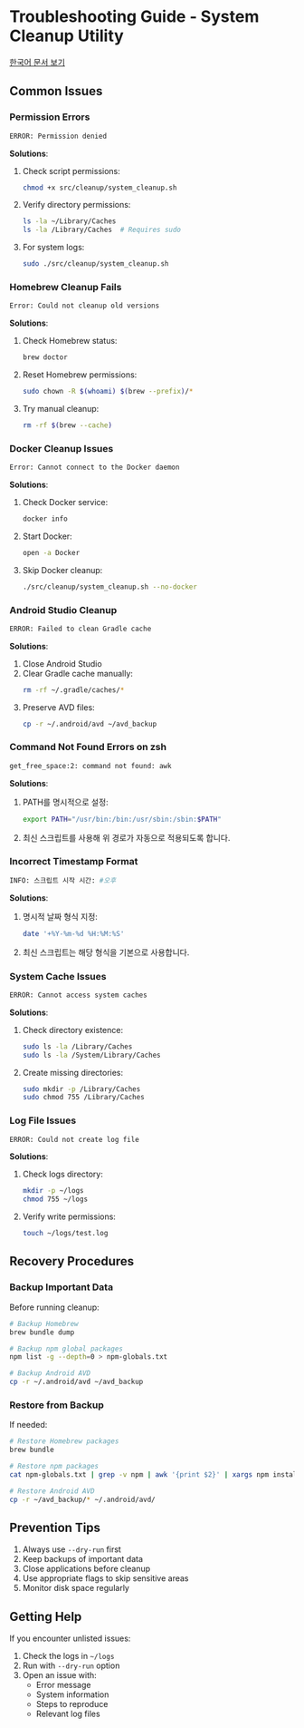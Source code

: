 # Troubleshooting Guide - System Cleanup Utility

[한국어 문서 보기](TROUBLESHOOTING.kr.md)

## Common Issues

### Permission Errors

```bash
ERROR: Permission denied
```

**Solutions**:

1. Check script permissions:
   ```bash
   chmod +x src/cleanup/system_cleanup.sh
   ```
2. Verify directory permissions:
   ```bash
   ls -la ~/Library/Caches
   ls -la /Library/Caches  # Requires sudo
   ```
3. For system logs:
   ```bash
   sudo ./src/cleanup/system_cleanup.sh
   ```

### Homebrew Cleanup Fails

```bash
Error: Could not cleanup old versions
```

**Solutions**:

1. Check Homebrew status:
   ```bash
   brew doctor
   ```
2. Reset Homebrew permissions:
   ```bash
   sudo chown -R $(whoami) $(brew --prefix)/*
   ```
3. Try manual cleanup:
   ```bash
   rm -rf $(brew --cache)
   ```

### Docker Cleanup Issues

```bash
Error: Cannot connect to the Docker daemon
```

**Solutions**:

1. Check Docker service:
   ```bash
   docker info
   ```
2. Start Docker:
   ```bash
   open -a Docker
   ```
3. Skip Docker cleanup:
   ```bash
   ./src/cleanup/system_cleanup.sh --no-docker
   ```

### Android Studio Cleanup

```bash
ERROR: Failed to clean Gradle cache
```

**Solutions**:

1. Close Android Studio
2. Clear Gradle cache manually:
   ```bash
   rm -rf ~/.gradle/caches/*
   ```
3. Preserve AVD files:
   ```bash
   cp -r ~/.android/avd ~/avd_backup
   ```

### Command Not Found Errors on zsh

```bash
get_free_space:2: command not found: awk
```

**Solutions**:

1. PATH를 명시적으로 설정:
   ```bash
   export PATH="/usr/bin:/bin:/usr/sbin:/sbin:$PATH"
   ```
2. 최신 스크립트를 사용해 위 경로가 자동으로 적용되도록 합니다.

### Incorrect Timestamp Format

```bash
INFO: 스크립트 시작 시간: #오후
```

**Solutions**:

1. 명시적 날짜 형식 지정:
   ```bash
   date '+%Y-%m-%d %H:%M:%S'
   ```
2. 최신 스크립트는 해당 형식을 기본으로 사용합니다.

### System Cache Issues

```bash
ERROR: Cannot access system caches
```

**Solutions**:

1. Check directory existence:
   ```bash
   sudo ls -la /Library/Caches
   sudo ls -la /System/Library/Caches
   ```
2. Create missing directories:
   ```bash
   sudo mkdir -p /Library/Caches
   sudo chmod 755 /Library/Caches
   ```

### Log File Issues

```bash
ERROR: Could not create log file
```

**Solutions**:

1. Check logs directory:
   ```bash
   mkdir -p ~/logs
   chmod 755 ~/logs
   ```
2. Verify write permissions:
   ```bash
   touch ~/logs/test.log
   ```

## Recovery Procedures

### Backup Important Data

Before running cleanup:

```bash
# Backup Homebrew
brew bundle dump

# Backup npm global packages
npm list -g --depth=0 > npm-globals.txt

# Backup Android AVD
cp -r ~/.android/avd ~/avd_backup
```

### Restore from Backup

If needed:

```bash
# Restore Homebrew packages
brew bundle

# Restore npm packages
cat npm-globals.txt | grep -v npm | awk '{print $2}' | xargs npm install -g

# Restore Android AVD
cp -r ~/avd_backup/* ~/.android/avd/
```

## Prevention Tips

1. Always use `--dry-run` first
2. Keep backups of important data
3. Close applications before cleanup
4. Use appropriate flags to skip sensitive areas
5. Monitor disk space regularly

## Getting Help

If you encounter unlisted issues:

1. Check the logs in `~/logs`
2. Run with `--dry-run` option
3. Open an issue with:
   - Error message
   - System information
   - Steps to reproduce
   - Relevant log files
